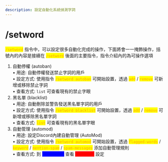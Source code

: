 ```yaml
---
description: 設定自動化系統偵測字詞
---
```


# /setword

<mark style="color:orange;">`/setword`</mark> 指令中，可以設定很多自動化完成的操作，下面將會一一掩飾操作，括號內的內容是接續在 <mark style="color:orange;">`/setword`</mark> 後面的主要指令，指令介紹內的為可操作選項

1. 自動停權 (autoban)\
   • 用途: 自動停權發送禁止字詞的用戶\
   • 設定方式: 使用指令 <mark style="color:orange;">`/setword autoban`</mark> 可開始設置，透過 <mark style="color:orange;">`add`</mark> / <mark style="color:orange;">`remove`</mark> 可新增或移除禁止字詞\
   • 查看方式: `list` 可查看現有的禁止字眼
2. 黑名單 (blacklist)\
   • 用途: 自動刪除並警告發送黑名單字詞的用戶\
   • 設定方式: 使用指令 <mark style="color:orange;">`/setword blacklist`</mark> 可開始設置，透過 <mark style="color:orange;">`add`</mark> / <mark style="color:orange;">`remove`</mark> 可新增或移除黑名單字詞\
   • 查看方式: <mark style="color:orange;">`list`</mark> 可查看現有的黑名單字眼
3. 自動管理 (automod)\
   • 用途: 設定Discord內建自動管理 (AutoMod)\
   • 設定方式: 使用指令 <mark style="color:orange;">`/setword automod`</mark> 可開始設置，透過 <mark style="color:orange;">`flagged-words`</mark> / <mark style="color:orange;">`keyword`</mark> / <mark style="color:orange;">`mention-spam`</mark> / <mark style="color:orange;">`spam-messages`</mark> 添加自動管理規則\
   • 查看方式: 到 <mark style="color:blue;background-color:blue;">伺服器設定</mark> 查看 <mark style="color:red;background-color:red;">AutoMod</mark> 設定
